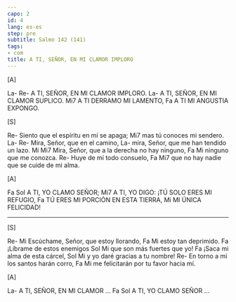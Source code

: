 ```yaml
---
capo: 2
id: 4
lang: es-es
step: pre
subtitle: Salmo 142 (141)
tags:
- com
title: A TI, SEÑOR, EN MI CLAMOR IMPLORO
---
```


[A]

La-                           Re-
A TI, SEÑOR, EN MI CLAMOR IMPLORO.
                              La-
A TI, SEÑOR, EN MI CLAMOR SUPLICO.
Mi7
A TI DERRAMO MI LAMENTO,
Fa
A TI MI ANGUSTIA EXPONGO.

[S]

Re-
Siento que el espíritu en mí se apaga;
                      Mi7
mas tú conoces mi sendero.
La-                      Re-
Mira, Señor, que en el camino,
                                   La-
mira, Señor, que me han tendido un lazo.
Mi                                      Mi7
Mira, Señor, que a la derecha no hay ninguno,
   Fa             Mi
ninguno que me conozca.
Re-
Huye de mí todo consuelo,
           Fa                       Mi7
que no hay nadie que se cuide de mi alma.

[A]

Fa              Sol
A TI, YO CLAMO SEÑOR;
                                  Mi7
A TI, YO DIGO: ¡TÚ SOLO ERES MI REFUGIO,
Fa
TÚ ERES MI PORCIÓN EN ESTA TIERRA,
               Mi
MI ÚNICA FELICIDAD!

---

[S]

Re-                           Mi
Escúchame, Señor, que estoy llorando,
Fa              Mi
estoy tan deprimido.
Fa
¡Líbrame de estos enemigos
Sol                     Mi
que son más fuertes que yo!
Fa
¡Saca mi alma de esta cárcel,
Sol                    Mi
y yo daré gracias a tu nombre!
Re-
En torno a mí los santos harán corro,
Fa                                Mi
me felicitarán por tu favor hacia mí.

[A]

La-
A Tl, SEÑOR, EN MI CLAMOR ...
Fa                Sol
A TI, YO CLAMO SEÑOR ...